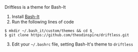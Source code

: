 Driftless is a theme for Bash-It

1. Install [Bash-It](https://github.com/Bash-it/bash-it)
2. Run the following lines of code
```
$ mkdir ~/.bash_it/custom/themes && cd $_
$ git clone https://github.com/theodinspire/driftless.git
```
3. Edit your `~/.bashrc` file, setting Bash-It's theme to `driftless`
